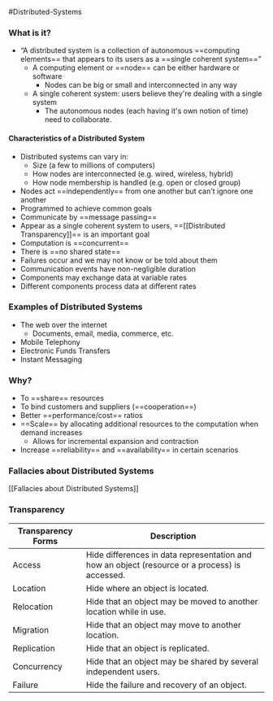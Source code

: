#Distributed-Systems

### What is it?
- “A distributed system is a collection of autonomous ==computing elements== that appears to its users as a ==single coherent system==”
	- A computing element or ==node== can be either hardware or software
		- Nodes can be big or small and interconnected in any way
	- A single coherent system: users believe they're dealing with a single system
		- The autonomous nodes (each having it's own notion of time) need to collaborate. 

#### Characteristics of a Distributed System
- Distributed systems can vary in:
	- Size (a few to millions of computers)
	- How nodes are interconnected (e.g. wired, wireless, hybrid)
	- How node membership is handled (e.g. open or closed group)
- Nodes act ==independently== from one another but can't ignore one another
- Programmed to achieve common goals
- Communicate by ==message passing==
- Appear as a single coherent system to users, ==[[Distributed Transparency]]== is an important goal
- Computation is ==concurrent==
- There is ==no shared state==
- Failures occur and we may not know or be told about them
- Communication events have non-negligible duration
- Components may exchange data at variable rates
- Different components process data at different rates

### Examples of Distributed Systems
- The web over the internet
	- Documents, email, media, commerce, etc.
- Mobile Telephony
- Electronic Funds Transfers
- Instant Messaging

### Why?
- To ==share== resources
- To bind customers and suppliers (==cooperation==)
- Better ==performance/cost== ratios
- ==Scale== by allocating additional resources to the computation when demand increases
	- Allows for incremental expansion and contraction
- Increase ==reliability== and ==availability== in certain scenarios

### Fallacies about Distributed Systems
[[Fallacies about Distributed Systems]]
### Transparency
|Transparency Forms|Description|
|---|---|
|Access|Hide differences in data representation and how an object (resource or a process) is accessed.|  
|Location|Hide where an object is located.|
|Relocation|Hide that an object may be moved to another location while in use.| 
|Migration|Hide that an object may move to another location.|
|Replication|Hide that an object is replicated.|
|Concurrency|Hide that an object may be shared by several independent users.|
|Failure|Hide the failure and recovery of an object.|
